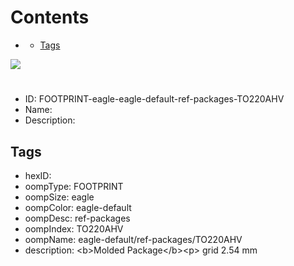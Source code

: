 



Contents
========

* [](#)
	* [Tags](#tags)
  
![][im]
# 

- ID: FOOTPRINT-eagle-eagle-default-ref-packages-TO220AHV
- Name: 
- Description: 

## Tags

- hexID: 
- oompType: FOOTPRINT
- oompSize: eagle
- oompColor: eagle-default
- oompDesc: ref-packages
- oompIndex: TO220AHV
- oompName: eagle-default/ref-packages/TO220AHV
- description: &lt;b&gt;Molded Package&lt;/b&gt;&lt;p&gt;&#xD;
grid 2.54 mm



[im]: image.png
